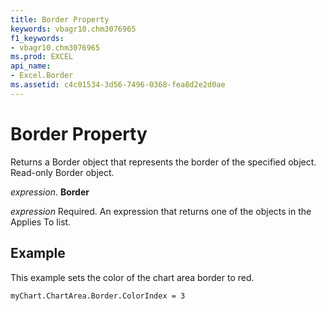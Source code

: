 ```yaml
---
title: Border Property
keywords: vbagr10.chm3076965
f1_keywords:
- vbagr10.chm3076965
ms.prod: EXCEL
api_name:
- Excel.Border
ms.assetid: c4c01534-3d56-7496-0368-fea8d2e2d0ae
---
```



# Border Property

Returns a Border object that represents the border of the specified object. Read-only Border object.

 _expression_. **Border**

 _expression_ Required. An expression that returns one of the objects in the Applies To list.


## Example

This example sets the color of the chart area border to red.


```
myChart.ChartArea.Border.ColorIndex = 3
```


